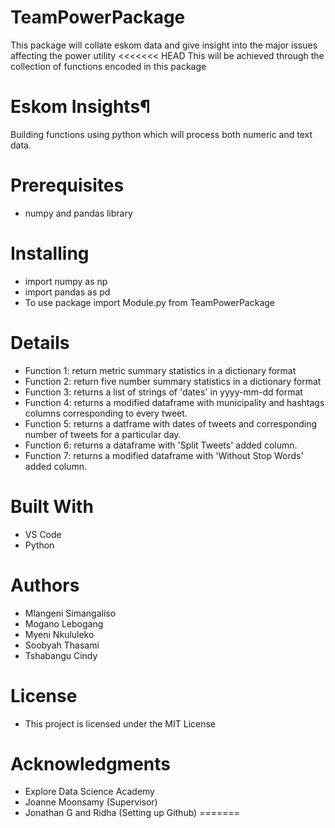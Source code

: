 # TeamPowerPackage
This package will collate eskom data and give insight into the major issues affecting the power utility
<<<<<<< HEAD
This will be achieved through the collection of functions encoded in this package

# Eskom Insights¶
Building functions using python which will process both numeric and text data.

# Prerequisites
+ numpy and pandas library

# Installing
+ import numpy as np
+ import pandas as pd
+ To use package import Module.py from TeamPowerPackage

# Details
- Function 1: return metric summary statistics in a dictionary format
- Function 2: return five number summary statistics in a dictionary format
- Function 3: returns a list of strings of 'dates' in yyyy-mm-dd format
- Function 4: returns a modified dataframe with municipality and hashtags columns corresponding to every tweet.
- Function 5: returns a datframe with dates of tweets and corresponding number of tweets for a particular day.
- Function 6: returns a dataframe with 'Split Tweets' added column.
- Function 7: returns a modified dataframe with 'Without Stop Words' added column.

# Built With
- VS Code
- Python

# Authors
+ Mlangeni Simangaliso
+ Mogano Lebogang
+ Myeni Nkululeko
+ Soobyah Thasami
+ Tshabangu Cindy

# License
+ This project is licensed under the MIT License

# Acknowledgments
+ Explore Data Science Academy
+ Joanne Moonsamy (Supervisor)
+ Jonathan G and Ridha (Setting up Github)
=======
